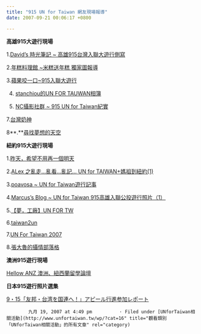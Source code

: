 ```yaml
---
title: "915 UN for Taiwan 網友現場報導"
date: 2007-09-21 00:06:17 +0800

---
```


**高雄915大遊行現場**

1.[David’s 時光筆記 ~ 高雄915台灣入聯大遊行側寫](http://blog.pixnet.net/hidavid/post/8871921)

 

2.[年糕料理館 ~米糕送年糕 獨家圖報導](http://blog.roodo.com/gamy543/archives/4145495.html)

 

3.[蘋果咬一口~915入聯大遊行](http://duisme.blogspot.com/2007/09/915.html)



4. [stanchiou的UN FOR TAUWAN相簿](http://http://flickr.com/photos/kyo4890x115/sets/72157602021825304/)



6. [NC攝影社群 ~ 915 UN for Taiwan紀實](http://www.nikonclub.cc/nikon/index.php?showtopic=15664)



7.[台灣奶神](http://twnathan.blogspot.com/)



8**.**[尋找夢想的天空](http://blog.roodo.com/fairy220/archives/4153779.html)



**紐約915大遊行現場**



1.[昨天，希望不用再一個明天](http://blog.fm-lab.com/index.php/2007/09/16/87/)

 

2.[ALex 之亂走…亂看…亂記… UN for TAIWAN+媽祖到紐約(1)](http://blog.roodo.com/gakilin/archives/4157205.html)

3.[poavosa ~ UN for Taiwan遊行記事](http://blog.roodo.com/poavosa/archives/4143695.html)

 

4.[Marcus’s Blog ~ UN for Taiwan 915高雄入聯公投遊行照片（1）](http://blog.roodo.com/twmarine/archives/4154083.html)



5.[【夢，工廠】UN FOR TW](http://blog.roodo.com/wyvernray/archives/4146077.html)



6.[taiwan2un](http://flickr.com/photos/7683565@N02/)



7.[UN For Taiwan 2007](http://flickr.com/photos/bigmonkiki/sets/72157602046740901/)



8.[張大魯的攝情部落格](http://www.wretch.cc/blog/haomei&category_id=10769586)



**澳洲915遊行現場**



[Hellow ANZ 澳洲、紐西蘭留學論壇](http://www.helloanz.org/index.php?s=d76ca2d204ab40f80ecd56b327138fa8&showtopic=12728&st=0&#entry81101)



**日本915遊行照片選集**



[9・15「友邦・台湾を国連へ！」アピール行進参加レポート](http://taidoku.fc2web.com/ouen122kokuren.htm)

									

 			九月 19, 2007 at 4:49 pm 			· Filed under [UNforTaiwan相關活動](http://www.unfortaiwan.tw/wp/?cat=16" title="觀看類別「UNforTaiwan相關活動」的所有文章" rel="category)						


